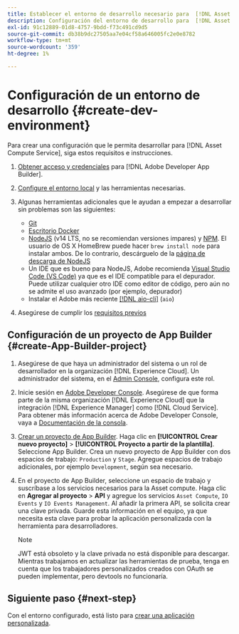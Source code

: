 ```yaml
---
title: Establecer el entorno de desarrollo necesario para  [!DNL Asset Compute Service]
description: Configuración del entorno de desarrollo para  [!DNL Asset Compute Service] para empezar a crear y probar código personalizado.
exl-id: 91c12889-01d8-4757-9bdd-f73c491cd9d5
source-git-commit: db38b9dc27505aa7e04cf58a646005fc2e0e8782
workflow-type: tm+mt
source-wordcount: '359'
ht-degree: 1%

---
```


# Configuración de un entorno de desarrollo {#create-dev-environment}

Para crear una configuración que le permita desarrollar para [!DNL Asset Compute Service], siga estos requisitos e instrucciones.

1. [Obtener acceso y credenciales](https://developer.adobe.com/app-builder/docs/getting_started/#acquire-access-and-credentials) para [!DNL Adobe Developer App Builder].

1. [Configure el entorno local](https://developer.adobe.com/app-builder/docs/getting_started/#local-environment-set-up) y las herramientas necesarias.

1. Algunas herramientas adicionales que le ayudan a empezar a desarrollar sin problemas son las siguientes:

   * [Git](https://git-scm.com/)
   * [Escritorio Docker](https://www.docker.com/get-started)
   * [NodeJS](https://nodejs.org) (v14 LTS, no se recomiendan versiones impares) y [NPM](https://www.npmjs.com). El usuario de OS X HomeBrew puede hacer `brew install node` para instalar ambos. De lo contrario, descárguelo de la [página de descarga de NodeJS](https://nodejs.org/en/)
   * Un IDE que es bueno para NodeJS, Adobe recomienda [Visual Studio Code (VS Code)](https://code.visualstudio.com) ya que es el IDE compatible para el depurador. Puede utilizar cualquier otro IDE como editor de código, pero aún no se admite el uso avanzado (por ejemplo, depurador)
   * Instalar el Adobe más reciente [[!DNL aio-cli]](https://github.com/adobe/aio-cli) (`aio`)
   <!-- - install using `npm install -g @adobe/aio-cli@7.1.0` -->

1. Asegúrese de cumplir los [requisitos previos](/help/using/understand-extensibility.md#prerequisites-and-provisioning)

<!--
>[!NOTE]
>
>For now, use [!DNL Adobe I/O] CLI v7.1.0 of and do not use [!DNL Adobe I/O] CLI v8.
-->

## Configuración de un proyecto de App Builder {#create-App-Builder-project}

1. Asegúrese de que haya un administrador del sistema o un rol de desarrollador en la organización [!DNL Experience Cloud]. Un administrador del sistema, en el [Admin Console](https://adminconsole.adobe.com/overview), configura este rol.

1. Inicie sesión en [Adobe Developer Console](https://developer.adobe.com/console/user/servicesandapis). Asegúrese de que forma parte de la misma organización [!DNL Experience Cloud] que la integración [!DNL Experience Manager] como [!DNL Cloud Service]. Para obtener más información acerca de Adobe Developer Console, vaya a [Documentación de la consola](https://developer.adobe.com/developer-console/docs/guides/).

1. [Crear un proyecto de App Builder](https://developer.adobe.com/app-builder/docs/getting_started/first_app/). Haga clic en **[!UICONTROL Crear nuevo proyecto]** > **[!UICONTROL Proyecto a partir de la plantilla]**. Seleccione App Builder. Crea un nuevo proyecto de App Builder con dos espacios de trabajo: `Production` y `Stage`. Agregue espacios de trabajo adicionales, por ejemplo `Development`, según sea necesario.

1. En el proyecto de App Builder, seleccione un espacio de trabajo y suscríbase a los servicios necesarios para la Asset compute. Haga clic en **Agregar al proyecto** > **API** y agregue los servicios `Asset Compute`, `IO Events` y `IO Events Management`. Al añadir la primera API, se solicita crear una clave privada. Guarde esta información en el equipo, ya que necesita esta clave para probar la aplicación personalizada con la herramienta para desarrolladores.

   >[!NOTE]
   >
   >JWT está obsoleto y la clave privada no está disponible para descargar. Mientras trabajamos en actualizar las herramientas de prueba, tenga en cuenta que los trabajadores personalizados creados con OAuth se pueden implementar, pero devtools no funcionaría.

## Siguiente paso {#next-step}

Con el entorno configurado, está listo para [crear una aplicación personalizada](develop-custom-application.md).

<!-- More ideas:
 
* Any steps in the beginning that lead to gotchas later should be called out for caution? For example,
  * don't change some defaults initially
  * know risks when deviating from standard path
  * naming conventions to follow
  * Retrieve and format credentials (YAML file details)

TBD: When aio-cli v8 bugs are resolved, update the AIO CLI install command to remove v7.x reference and instruct users to use the latest version. See CQDOC-18346.

-->
